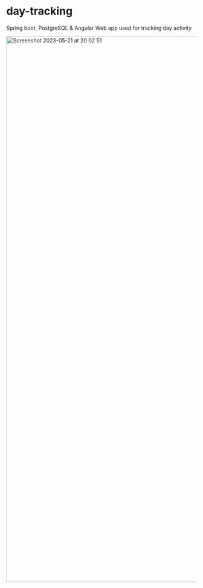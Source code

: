 # day-tracking
Spring boot, PostgreSQL &amp; Angular 
Web app used for tracking day activity

<img width="1440" alt="Screenshot 2023-05-21 at 20 02 51" src="https://github.com/aca97/day-tracking/assets/102461964/639c726b-d86b-4723-8aa9-3246783fcbf5">
